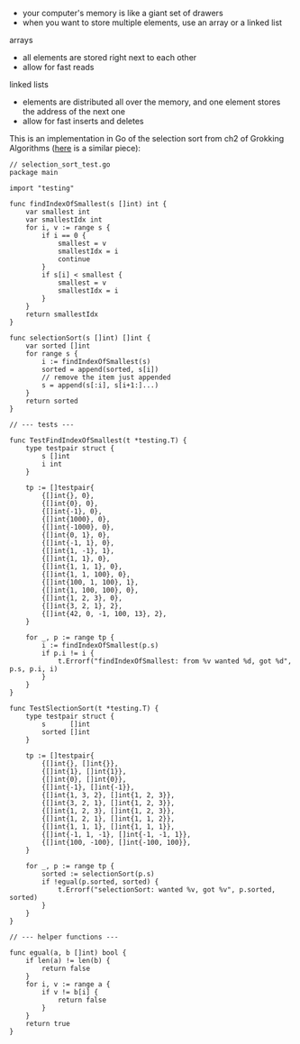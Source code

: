* your computer's memory is like a giant set of drawers
* when you want to store multiple elements, use an array or a linked list

arrays

* all elements are stored right next to each other
* allow for fast reads

linked lists

* elements are distributed all over the memory, and one element stores the address of the next one
* allow for fast inserts and deletes

This is an implementation in Go of the selection sort from ch2 of Grokking Algorithms ([here](https://github.com/jonatasbaldin/grokking-algorithms-golang/blob/master/ch2/selection_sort_test.go) is a similar piece):

```
// selection_sort_test.go
package main

import "testing"

func findIndexOfSmallest(s []int) int {
	var smallest int
	var smallestIdx int
	for i, v := range s {
		if i == 0 {
			smallest = v
			smallestIdx = i
			continue
		}
		if s[i] < smallest {
			smallest = v
			smallestIdx = i
		}
	}
	return smallestIdx
}

func selectionSort(s []int) []int {
	var sorted []int
	for range s {
		i := findIndexOfSmallest(s)
		sorted = append(sorted, s[i])
		// remove the item just appended
		s = append(s[:i], s[i+1:]...)
	}
	return sorted
}

// --- tests ---

func TestFindIndexOfSmallest(t *testing.T) {
	type testpair struct {
		s []int
		i int
	}

	tp := []testpair{
		{[]int{}, 0},
		{[]int{0}, 0},
		{[]int{-1}, 0},
		{[]int{1000}, 0},
		{[]int{-1000}, 0},
		{[]int{0, 1}, 0},
		{[]int{-1, 1}, 0},
		{[]int{1, -1}, 1},
		{[]int{1, 1}, 0},
		{[]int{1, 1, 1}, 0},
		{[]int{1, 1, 100}, 0},
		{[]int{100, 1, 100}, 1},
		{[]int{1, 100, 100}, 0},
		{[]int{1, 2, 3}, 0},
		{[]int{3, 2, 1}, 2},
		{[]int{42, 0, -1, 100, 13}, 2},
	}

	for _, p := range tp {
		i := findIndexOfSmallest(p.s)
		if p.i != i {
			t.Errorf("findIndexOfSmallest: from %v wanted %d, got %d", p.s, p.i, i)
		}
	}
}

func TestSlectionSort(t *testing.T) {
	type testpair struct {
		s      []int
		sorted []int
	}

	tp := []testpair{
		{[]int{}, []int{}},
		{[]int{1}, []int{1}},
		{[]int{0}, []int{0}},
		{[]int{-1}, []int{-1}},
		{[]int{1, 3, 2}, []int{1, 2, 3}},
		{[]int{3, 2, 1}, []int{1, 2, 3}},
		{[]int{1, 2, 3}, []int{1, 2, 3}},
		{[]int{1, 2, 1}, []int{1, 1, 2}},
		{[]int{1, 1, 1}, []int{1, 1, 1}},
		{[]int{-1, 1, -1}, []int{-1, -1, 1}},
		{[]int{100, -100}, []int{-100, 100}},
	}

	for _, p := range tp {
		sorted := selectionSort(p.s)
		if !egual(p.sorted, sorted) {
			t.Errorf("selectionSort: wanted %v, got %v", p.sorted, sorted)
		}
	}
}

// --- helper functions ---

func egual(a, b []int) bool {
	if len(a) != len(b) {
		return false
	}
	for i, v := range a {
		if v != b[i] {
			return false
		}
	}
	return true
}
```
